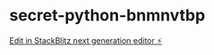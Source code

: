 # secret-python-bnmnvtbp

[Edit in StackBlitz next generation editor ⚡️](https://stackblitz.com/~/github.com/Stubbarco05/secret-python-bnmnvtbp)